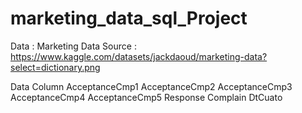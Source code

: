 # marketing_data_sql_Project

Data : Marketing Data
Source : https://www.kaggle.com/datasets/jackdaoud/marketing-data?select=dictionary.png

Data Column 
AcceptanceCmp1
AcceptanceCmp2
AcceptanceCmp3
AcceptanceCmp4
AcceptanceCmp5
Response
Complain
DtCuato
